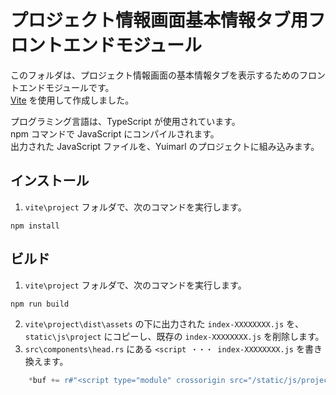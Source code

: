 # プロジェクト情報画面基本情報タブ用フロントエンドモジュール

このフォルダは、プロジェクト情報画面の基本情報タブを表示するためのフロントエンドモジュールです。  
[Vite](https://ja.vitejs.dev/) を使用して作成しました。

プログラミング言語は、TypeScript が使用されています。  
npm コマンドで JavaScript にコンパイルされます。  
出力された JavaScript ファイルを、Yuimarl のプロジェクトに組み込みます。

## インストール

1. `vite\project` フォルダで、次のコマンドを実行します。

```
npm install
```

## ビルド

1. `vite\project` フォルダで、次のコマンドを実行します。

```
npm run build
```

2. `vite\project\dist\assets` の下に出力された `index-XXXXXXXX.js` を、 `static\js\project` にコピーし、既存の `index-XXXXXXXX.js` を削除します。
3. `src\components\head.rs` にある `<script ・・・ index-XXXXXXXX.js` を書き換えます。

```Rust
    *buf += r#"<script type="module" crossorigin src="/static/js/project/index-XXXXXXXX.js"></script>"#;
```
